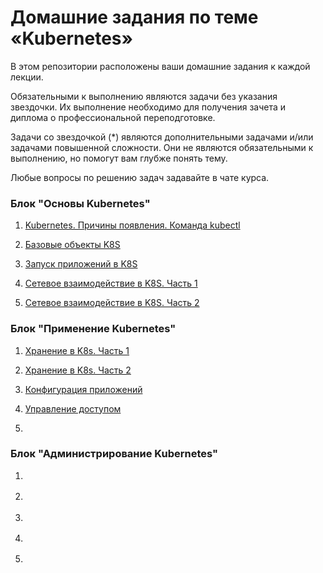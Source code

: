 # Домашние задания по теме «Kubernetes»

В этом репозитории расположены ваши домашние задания к каждой лекции. 

Обязательными к выполнению являются задачи без указания звездочки. Их выполнение необходимо для получения зачета и диплома о профессиональной переподготовке.

Задачи со звездочкой (*) являются дополнительными задачами и/или задачами повышенной сложности. Они не являются обязательными к выполнению, но помогут вам глубже понять тему.

Любые вопросы по решению задач задавайте в чате курса.

### Блок "Основы Kubernetes"

1. [Kubernetes. Причины появления. Команда kubectl](1.1/1.1.md)

2. [Базовые объекты K8S](1.2/1.2.md)

3. [Запуск приложений в K8S](1.3/1.3.md)

4. [Сетевое взаимодействие в K8S. Часть 1](1.4/1.4.md)

5. [Сетевое взаимодействие в K8S. Часть 2](1.5/1.5.md)


### Блок "Применение Kubernetes"

1. [Хранение в K8s. Часть 1](2.1/2.1.md)

2. [Хранение в K8s. Часть 2](2.2/2.2.md)

3. [Конфигурация приложений](2.3/2.3.md)

4. [Управление доступом](2.3/2.4.md)

5. []()

### Блок "Администрирование Kubernetes"

1. []()

2. []()

3. []()

4. []()

5. []()
